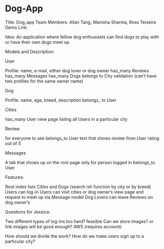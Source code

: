 Dog-App
=================

Title:  Dog_app
Team Members: Allan Tang, Manisha Sharma, Ross Teixeira
Demo Link: 

Idea: An application where fellow dog enthusiasts can find dogs to play with or have their own dogs meet up

Models and Description:

User

Profile: name, e-mail, either dog lover or dog owner
has_many Reviews
has_many Messages
has_many Dogs
belongs to City
validation (can’t have two profiles for the same owner name)

Dog

Profile: name, age, breed, description
belongs_ to User

Cities

has_many User
view page listing all Users in a particular city

Review

for everyone to see
belongs_to User
text that shows review from User
rating out of 5

Messages

A tab that shows up on the root page
only for person logged in
belongs_to User

Features:

Root index lists Cities and Dogs (search ish function by city or by breed)
Users can log-in
Users can visit cities or dog owner’s view page and request to meet up via Message model
Dog Lovers can leave Reviews on dog owner’s 

Questions for Jessica:

Two different types of log-ins too hard? feasible
Can we store images? or link images will be good enough?
AWS (requires account)


How should we divide the work?
How do we make users sign up to a particular city?


